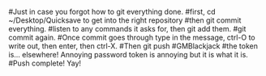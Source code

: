 #Just in case you forgot how to git everything done. 
#first, cd ~/Desktop/Quicksave to get into the right repository
#then git commit everything. 
#listen to any commands it asks for, then git add them. 
#git commit again. 
#Once commit goes through type in the message, ctrl-O to write out, then enter, then ctrl-X. 
#Then git push
#GMBlackjack
#the token is... elsewhere! Annoying password token is annoying but it is what it is. 
#Push complete! Yay! 
